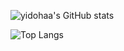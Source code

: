 ![yidohaa's GitHub stats](https://github-readme-stats.vercel.app/api?username=yidohaa&show_icons=true&theme=dark)

![Top Langs](https://github-readme-stats.vercel.app/api/top-langs/?username=yidohaa&layout=Demo&theme=dark)
